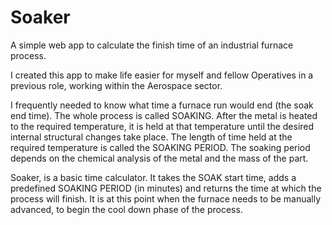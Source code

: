 # Soaker
A simple web app to calculate the finish time of an industrial furnace process.

I created this app to make life easier for myself and fellow Operatives in a previous role, working within the Aerospace sector.

I frequently needed to know what time a furnace run would end (the soak end time).
The whole process is called SOAKING. After the metal is heated to the required temperature, it is held at that temperature until the desired internal structural changes take place.
The length of time held at the required temperature is called the SOAKING PERIOD.
The soaking period depends on the chemical analysis of the metal and the mass of the part.

Soaker, is a basic time calculator. It takes the SOAK start time, adds a predefined SOAKING PERIOD (in minutes) and returns the time at which the process will finish.
It is at this point when the furnace needs to be manually advanced, to begin the cool down phase of the process. 
